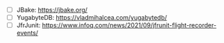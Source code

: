 - [ ] JBake: https://jbake.org/
- [ ] YugabyteDB: https://vladmihalcea.com/yugabytedb/
- [ ] JfrJunit: https://www.infoq.com/news/2021/09/jfrunit-flight-recorder-events/
